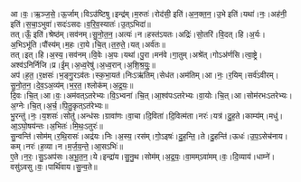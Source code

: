 

  
आ।वः॒।ऋ॒ञ्ज॒से॒।ऊ॒र्जाम्।विऽउ॑ष्टिषु।इन्द्र॑म्।म॒रुतः॑।रोद॑सी॒ इति॑।अ॒न॒क्त॒न॒।उ॒भे इति॑।यथा॑।नः॒।अह॑नी॒ इति॑।स॒चा॒ऽभुवा॑।सदः॑ऽसदः।व॒रि॒व॒स्यातः॑।उ॒त्ऽभिदा॑॥  
तत्।ऊँ॒ इति॑।श्रेष्ठ॑म्।सव॑नम्।सु॒नो॒त॒न॒।अत्यः॑।न।हस्त॑ऽयतः।अद्रिः॑।सो॒तरि॑।वि॒दत्।हि।अ॒र्यः।अ॒भिऽभू॑ति।पौंस्य॑म्।म॒हः।रा॒ये।चि॒त्।त॒रु॒ते॒।यत्।अर्व॑तः॥  
तत्।इत्।हि।अ॒स्य॒।सव॑नम्।वि॒वेः।अ॒पः।यथा॑।पु॒रा।मन॑वे।गा॒तुम्।अश्रे॑त्।गोऽअ॑र्णसि।त्वा॒ष्ट्रे।अश्व॑ऽनिर्निजि।प्र।ई॒म्।अ॒ध्व॒रेषु॑।अ॒ध्व॒रान्।अ॒शि॒श्र॒युः॒॥  
अप॑।ह॒त॒।र॒क्षसः॑।भ॒ङ्गु॒रऽव॑तः।स्क॒भा॒यत॑।निःऽऋ॑तिम्।सेध॑त।अम॑तिम्।आ।नः॒।र॒यिम्।सर्व॑ऽवीरम्।सु॒नो॒त॒न॒।दे॒व॒ऽअ॒व्य॑म्।भ॒र॒त॒।श्लोक॑म्।अ॒द्र॒यः॒॥  
दि॒वः।चि॒त्।आ।वः॒।अम॑वत्ऽतरेभ्यः।वि॒ऽभ्वना॑।चि॒त्।आ॒श्व॑पःऽतरेभ्यः।वा॒योः।चि॒त्।आ।सोम॑रभःऽतरेभ्यः।अ॒ग्नेः।चि॒त्।अ॒र्च॒।पि॒तु॒कृत्ऽत॑रेभ्यः॥  
भु॒रन्तु॑।नः॒।य॒शसः॑।सोतु॑।अन्ध॑सः।ग्रावा॑णः।वा॒चा।दि॒विता॑।दि॒वित्म॑ता।नरः॑।यत्र॑।दु॒ह॒ते।काम्य॑म्।मधु॑।आ॒ऽघो॒षय॑न्तः।अ॒भितः॑।मि॒थः॒ऽतुरः॑॥  
सु॒न्वन्ति॑।सोम॑म्।र॒थि॒रासः॑।अद्र॑यः।निः।अ॒स्य॒।रस॑म्।गो॒ऽइषः॑।दु॒ह॒न्ति॒।ते।दु॒हन्ति॑।ऊधः॑।उ॒प॒ऽसेच॑नाय।कम्।नरः॑।ह॒व्या।न।म॒र्ज॒य॒न्ते॒।आ॒सऽभिः॑॥  
ए॒ते।न॒रः॒।सु॒ऽअप॑सः।अ॒भू॒त॒न॒।ये।इन्द्रा॑य।सु॒नु॒थ।सोम॑म्।अ॒द्र॒यः॒।वा॒मम्ऽवा॑मम्।वः॒।दि॒व्याय॑।धाम्ने॑।वसु॑ऽवसु।वः॒।पार्थि॑वाय।सु॒न्व॒ते॥  
